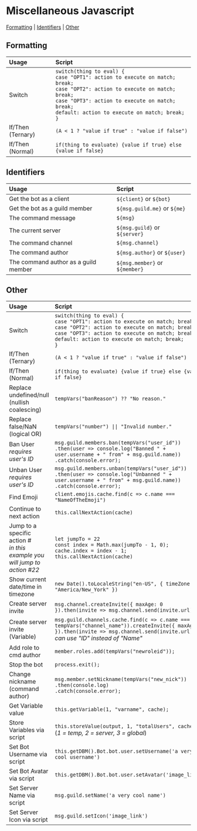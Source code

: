 # Miscellaneous Javascript
[Formatting](#formatting) | [Identifiers](#identifiers) | [Other](#other)  

## Formatting
Usage | Script
:- | :-
Switch | `switch(thing to eval) {` <br /> `case "OPT1": action to execute on match; break;` <br />`case "OPT2": action to execute on match; break;` <br />`case "OPT3": action to execute on match; break;` <br />`default: action to execute on match; break;` <br /> `}`
If/Then (Ternary) | `(A < 1 ? "value if true" : "value if false")`
If/Then (Normal) | `if(thing to evaluate) {value if true} else {value if false}`

## Identifiers
| Usage | Script |
| :--- | :--- |
| Get the bot as a client | `${client}` or `${bot}` |
| Get the bot as a guild member | `${msg.guild.me}` or `${me}` |
| The command message | `${msg}` |
| The current server | `${msg.guild}` or `${server}` |
| The command channel | `${msg.channel}` |
| The command author | `${msg.author}` or `${user}` |
| The command author as a guild member | `${msg.member}` or `${member}` |

## Other
Usage | Script
:- | :-
Switch | `switch(thing to eval) {` <br /> `case "OPT1": action to execute on match; break;` <br />`case "OPT2": action to execute on match; break;` <br />`case "OPT3": action to execute on match; break;` <br />`default: action to execute on match; break;` <br /> `}`
If/Then (Ternary) | `(A < 1 ? "value if true" : "value if false")`
If/Then (Normal) | `if(thing to evaluate) {value if true} else {value if false}`
Replace undefined/null (nullish coalescing) | `tempVars("banReason") ?? "No reason."`
Replace false/NaN (logical OR) | `tempVars("number") \|\| "Invalid number."`
Ban User <br/><i>requires user's ID</i> | `msg.guild.members.ban(tempVars("user_id"))`<br/>`.then(user => console.log("Banned " + user.username + " from" + msg.guild.name))`<br/>`.catch(console.error);`
Unban User <br/><i>requires user's ID</i> | `msg.guild.members.unban(tempVars("user_id"))`<br/>`.then(user => console.log("Unbanned " + user.username + " from" + msg.guild.name))`<br/>`.catch(console.error);`
Find Emoji | `client.emojis.cache.find(c => c.name === "NameOfTheEmoji")`
Continue to next action | `this.callNextAction(cache)`
Jump to a specific action #<br/>_in this example you will jump to action #22_ | `let jumpTo = 22`<br/>`const index = Math.max(jumpTo - 1, 0);`<br/>`cache.index = index - 1;`<br/>`this.callNextAction(cache)`
Show current date/time in timezone | `new Date().toLocaleString("en-US", { timeZone: "America/New_York" })`
Create server invite | `msg.channel.createInvite({ maxAge: 0 }).then(invite => msg.channel.send(invite.url))`
Create server invite (Variable) | `msg.guild.channels.cache.find(c => c.name === tempVars("channel_name")).createInvite({ maxAge: 0 }).then(invite => msg.channel.send(invite.url))` <br/>*can use "ID" instead of "Name"*
Add role to cmd author | `member.roles.add(tempVars("newroleid"));`
Stop the bot | `process.exit();`
Change nickname (command author) | `msg.member.setNickname(tempVars("new_nick"))`<br/>`.then(console.log)`<br/>`.catch(console.error);`
Get Variable value | `this.getVariable(1, "varname", cache);`
Store Variables via script | `this.storeValue(output, 1, "totalUsers", cache)` <br /> (*1 = temp, 2 = server, 3 = global*)
Set Bot Username via script | `this.getDBM().Bot.bot.user.setUsername('a very cool username')`
Set Bot Avatar via script | `this.getDBM().Bot.bot.user.setAvatar('image_link')`
Set Server Name via script | `msg.guild.setName('a very cool name')`
Set Server Icon via script | `msg.guild.setIcon('image_link')`